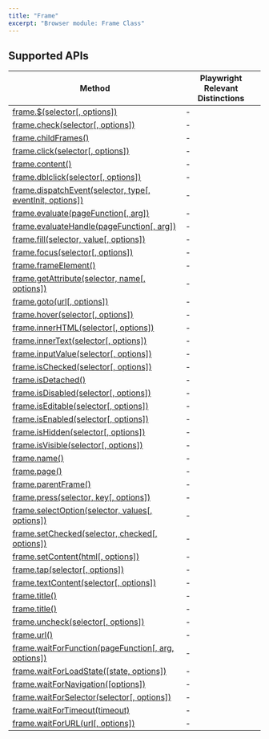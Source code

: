 ```yaml
---
title: "Frame"
excerpt: "Browser module: Frame Class"
---
```


<BrowserDocsWIP/>

## Supported APIs

| Method | Playwright Relevant Distinctions |
| - |  - |
| <a href="https://playwright.dev/docs/api/class-frame#frame-query-selector" target="_blank" >frame.$(selector[, options])</a> | - |
| <a href="https://playwright.dev/docs/api/class-frame#frame-check" target="_blank" >frame.check(selector[, options])</a> | - |
| <a href="https://playwright.dev/docs/api/class-frame#frame-child-frames" target="_blank" >frame.childFrames()</a> | - |
| <a href="https://playwright.dev/docs/api/class-frame#frame-click" target="_blank" >frame.click(selector[, options])</a> | - |
| <a href="https://playwright.dev/docs/api/class-frame#frame-content" target="_blank" >frame.content()</a> | - |
| <a href="https://playwright.dev/docs/api/class-frame#frame-dblclick" target="_blank" >frame.dblclick(selector[, options])</a> | - |
| <a href="https://playwright.dev/docs/api/class-frame#frame-dispatch-event" target="_blank" >frame.dispatchEvent(selector, type[, eventInit, options])</a> | - |
| <a href="https://playwright.dev/docs/api/class-frame#frame-evaluate" target="_blank" >frame.evaluate(pageFunction[, arg])</a> | - |
| <a href="https://playwright.dev/docs/api/class-frame#frame-evaluate-handle" target="_blank" >frame.evaluateHandle(pageFunction[, arg])</a> | - |
| <a href="https://playwright.dev/docs/api/class-frame#frame-fill" target="_blank" >frame.fill(selector, value[, options])</a> | - |
| <a href="https://playwright.dev/docs/api/class-frame#frame-focus" target="_blank" >frame.focus(selector[, options])</a> | - |
| <a href="https://playwright.dev/docs/api/class-frame#frame-frame-element" target="_blank" >frame.frameElement()</a> | - |
| <a href="https://playwright.dev/docs/api/class-frame#frame-get-attribute" target="_blank" >frame.getAttribute(selector, name[, options])</a> | - |
| <a href="https://playwright.dev/docs/api/class-frame#frame-goto" target="_blank" >frame.goto(url[, options])</a> | - |
| <a href="https://playwright.dev/docs/api/class-frame#frame-hover" target="_blank" >frame.hover(selector[, options])</a> | - |
| <a href="https://playwright.dev/docs/api/class-frame#frame-inner-html" target="_blank" >frame.innerHTML(selector[, options])</a> | - |
| <a href="https://playwright.dev/docs/api/class-frame#frame-inner-text" target="_blank" >frame.innerText(selector[, options])</a> | - |
| <a href="https://playwright.dev/docs/api/class-frame#frame-input-value" target="_blank" >frame.inputValue(selector[, options])</a> | - |
| <a href="https://playwright.dev/docs/api/class-frame#frame-is-checked" target="_blank" >frame.isChecked(selector[, options])</a> | - |
| <a href="https://playwright.dev/docs/api/class-frame#frame-is-detached" target="_blank" >frame.isDetached()</a> | - |
| <a href="https://playwright.dev/docs/api/class-frame#frame-is-disabled" target="_blank" >frame.isDisabled(selector[, options])</a> | - |
| <a href="https://playwright.dev/docs/api/class-frame#frame-is-editable" target="_blank" >frame.isEditable(selector[, options])</a> | - |
| <a href="https://playwright.dev/docs/api/class-frame#frame-is-enabled" target="_blank" >frame.isEnabled(selector[, options])</a> | - |
| <a href="https://playwright.dev/docs/api/class-frame#frame-is-hidden" target="_blank" >frame.isHidden(selector[, options])</a> | - |
| <a href="https://playwright.dev/docs/api/class-frame#frame-is-visible" target="_blank" >frame.isVisible(selector[, options])</a> | - |
| <a href="https://playwright.dev/docs/api/class-frame#frame-name" target="_blank" >frame.name()</a> | - |
| <a href="https://playwright.dev/docs/api/class-frame#frame-page" target="_blank" >frame.page()</a> | - |
| <a href="https://playwright.dev/docs/api/class-frame#frame-parent-frame" target="_blank" >frame.parentFrame()</a> | - |
| <a href="https://playwright.dev/docs/api/class-frame#frame-press" target="_blank" >frame.press(selector, key[, options])</a> | - |
| <a href="https://playwright.dev/docs/api/class-frame#frame-select-option" target="_blank" >frame.selectOption(selector, values[, options])</a> | - |
| <a href="https://playwright.dev/docs/api/class-frame#frame-set-checked" target="_blank" >frame.setChecked(selector, checked[, options])</a> | - |
| <a href="https://playwright.dev/docs/api/class-frame#frame-set-content" target="_blank" >frame.setContent(html[, options])</a> | - |
| <a href="https://playwright.dev/docs/api/class-frame#frame-tap" target="_blank" >frame.tap(selector[, options])</a> | - |
| <a href="https://playwright.dev/docs/api/class-frame#frame-text-content" target="_blank" >frame.textContent(selector[, options])</a> | - |
| <a href="https://playwright.dev/docs/api/class-frame#frame-title" target="_blank" >frame.title()</a> | - |
| <a href="https://playwright.dev/docs/api/class-frame#frame-type" target="_blank" >frame.title()</a> | - |
| <a href="https://playwright.dev/docs/api/class-frame#frame-uncheck" target="_blank" >frame.uncheck(selector[, options])</a> | - |
| <a href="https://playwright.dev/docs/api/class-frame#frame-url" target="_blank" >frame.url()</a> | - |
| <a href="https://playwright.dev/docs/api/class-frame#frame-wait-for-function" target="_blank" >frame.waitForFunction(pageFunction[, arg, options])</a> | - |
| <a href="https://playwright.dev/docs/api/class-frame#frame-wait-for-load-state" target="_blank" >frame.waitForLoadState([state, options])</a> | - |
| <a href="https://playwright.dev/docs/api/class-frame#frame-wait-for-navigation" target="_blank" >frame.waitForNavigation([options])</a> | - |
| <a href="https://playwright.dev/docs/api/class-frame#frame-wait-for-selector" target="_blank" >frame.waitForSelector(selector[, options])</a> | - |
| <a href="https://playwright.dev/docs/api/class-frame#frame-wait-for-timeout" target="_blank" >frame.waitForTimeout(timeout)</a> | - |
| <a href="https://playwright.dev/docs/api/class-frame#frame-wait-for-url" target="_blank" >frame.waitForURL(url[, options])</a> | - |
